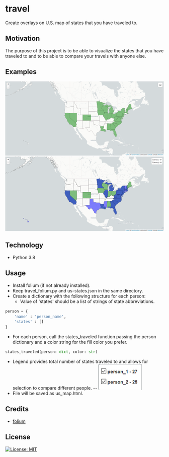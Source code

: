 # travel
Create overlays on U.S. map of states that you have traveled to.

## Motivation
The purpose of this project is to be able to visualize the states that you have traveled to and to be able to compare your travels with anyone else. 

## Examples
![text](https://github.com/dcribb19/travel/blob/master/examples/travel_1.png '1 Person')
![text](https://github.com/dcribb19/travel/blob/master/examples/travel_2.png 'Comparing 2 People')

## Technology
- Python 3.8

## Usage
- Install folium (if not already installed).
- Keep travel_folium.py and us-states.json in the same directory.
- Create a dictionary with the following structure for each person:
    - Value of 'states' should be a list of strings of state abbreviations.
```python
person = {
    'name' : 'person_name',
    'states' : []
}
```
- For each person, call the states_traveled function passing the person dictionary and a color string for the fill color you prefer. 
```python
states_traveled(person: dict, color: str)
```
- Legend provides total number of states traveled to and allows for selection to compare different people.
-- ![text](https://github.com/dcribb19/travel/blob/master/examples/legend.png 'Legend')
- File will be saved as us_map.html.

## Credits
- [folium](https://python-visualization.github.io/folium/)

## License
[![License: MIT](https://img.shields.io/badge/License-MIT-yellow.svg)](https://opensource.org/licenses/MIT)